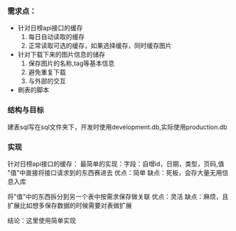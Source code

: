 ### 需求点：
 * 针对日榜api接口的缓存
    1. 每日自动读取的缓存
    2. 正常读取可选的缓存，如果选择缓存，同时缓存图片
 * 针对下载下来的图片信息的储存
    1. 保存图片的名称,tag等基本信息
    2. 避免重复下载
    3. 与外部的交互
 * 刷表的脚本

### 结构与目标
建表sql写在sql文件夹下，开发时使用development.db,实际使用production.db

### 实现
针对日榜api接口的缓存：
最简单的实现：字段：自增id，日期，类型，页码,值
"值"中直接将接口请求到的东西赛进去
优点：简单
缺点：死板，会存大量无用信息入库

将"值"中的东西拆分到另一个表中按需求保存做关联
优点：灵活
缺点：麻烦，且扩展比如想多保存数据的时候需要对表做扩展

结论：这里使用简单实现
